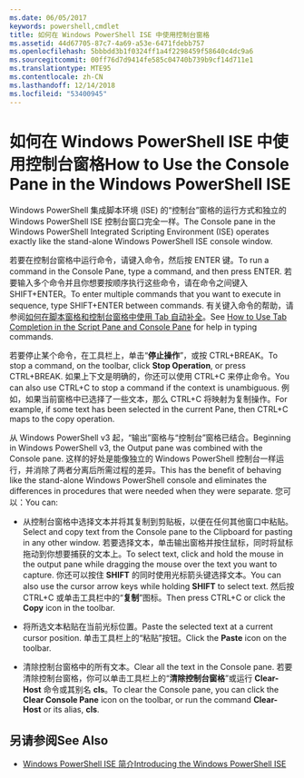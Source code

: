 ```yaml
---
ms.date: 06/05/2017
keywords: powershell,cmdlet
title: 如何在 Windows PowerShell ISE 中使用控制台窗格
ms.assetid: 44d67705-87c7-4a69-a53e-6471fdebb757
ms.openlocfilehash: 5bbbdd3b1f0324ff1a4f2298459f58640c4dc9a6
ms.sourcegitcommit: 00ff76d7d9414fe585c04740b739b9cf14d711e1
ms.translationtype: MTE95
ms.contentlocale: zh-CN
ms.lasthandoff: 12/14/2018
ms.locfileid: "53400945"
---
```

# <a name="how-to-use-the-console-pane-in-the-windows-powershell-ise"></a><span data-ttu-id="a6c15-103">如何在 Windows PowerShell ISE 中使用控制台窗格</span><span class="sxs-lookup"><span data-stu-id="a6c15-103">How to Use the Console Pane in the Windows PowerShell ISE</span></span>

<span data-ttu-id="a6c15-104">Windows PowerShell 集成脚本环境 (ISE) 的“控制台”窗格的运行方式和独立的 Windows PowerShell ISE 控制台窗口完全一样。</span><span class="sxs-lookup"><span data-stu-id="a6c15-104">The Console pane in the Windows PowerShell Integrated Scripting Environment (ISE) operates exactly like the stand-alone Windows PowerShell ISE console window.</span></span>

<span data-ttu-id="a6c15-105">若要在控制台窗格中运行命令，请键入命令，然后按 ENTER 键。</span><span class="sxs-lookup"><span data-stu-id="a6c15-105">To run a command in the Console Pane, type a command, and then press ENTER.</span></span> <span data-ttu-id="a6c15-106">若要输入多个命令并且你想要按顺序执行这些命令，请在命令之间键入 SHIFT+ENTER。</span><span class="sxs-lookup"><span data-stu-id="a6c15-106">To enter multiple commands that you want to execute in sequence, type SHIFT+ENTER between commands.</span></span> <span data-ttu-id="a6c15-107">有关键入命令的帮助，请参阅[如何在脚本窗格和控制台窗格中使用 Tab 自动补全](How-to-Use-Tab-Completion-in-the-Script-Pane-and-Console-Pane.md)。</span><span class="sxs-lookup"><span data-stu-id="a6c15-107">See [How to Use Tab Completion in the Script Pane and Console Pane](How-to-Use-Tab-Completion-in-the-Script-Pane-and-Console-Pane.md) for help in typing commands.</span></span>

<span data-ttu-id="a6c15-108">若要停止某个命令，在工具栏上，单击“**停止操作**”，或按 CTRL+BREAK。</span><span class="sxs-lookup"><span data-stu-id="a6c15-108">To stop a command, on the toolbar, click **Stop Operation**, or press CTRL+BREAK.</span></span> <span data-ttu-id="a6c15-109">如果上下文是明确的，你还可以使用 CTRL+C 来停止命令。</span><span class="sxs-lookup"><span data-stu-id="a6c15-109">You can also use CTRL+C to stop a command if the context is unambiguous.</span></span> <span data-ttu-id="a6c15-110">例如，如果当前窗格中已选择了一些文本，那么 CTRL+C 将映射为复制操作。</span><span class="sxs-lookup"><span data-stu-id="a6c15-110">For example, if some text has been selected in the current Pane, then CTRL+C maps to the copy operation.</span></span>

<span data-ttu-id="a6c15-111">从 Windows PowerShell v3 起，“输出”窗格与“控制台”窗格已结合。</span><span class="sxs-lookup"><span data-stu-id="a6c15-111">Beginning in Windows PowerShell v3, the Output pane was combined with the Console pane.</span></span> <span data-ttu-id="a6c15-112">这样的好处是能像独立的 Windows PowerShell 控制台一样运行，并消除了两者分离后所需过程的差异。</span><span class="sxs-lookup"><span data-stu-id="a6c15-112">This has the benefit of behaving like the stand-alone Windows PowerShell console and eliminates the differences in procedures that were needed when they were separate.</span></span> <span data-ttu-id="a6c15-113">您可以：</span><span class="sxs-lookup"><span data-stu-id="a6c15-113">You can:</span></span>

- <span data-ttu-id="a6c15-114">从控制台窗格中选择文本并将其复制到剪贴板，以便在任何其他窗口中粘贴。</span><span class="sxs-lookup"><span data-stu-id="a6c15-114">Select and copy text from the Console pane to the Clipboard for pasting in any other window.</span></span> <span data-ttu-id="a6c15-115">若要选择文本，单击输出窗格并按住鼠标，同时将鼠标拖动到你想要捕获的文本上。</span><span class="sxs-lookup"><span data-stu-id="a6c15-115">To select text, click and hold the mouse in the output pane while dragging the mouse over the text you want to capture.</span></span> <span data-ttu-id="a6c15-116">你还可以按住 **SHIFT** 的同时使用光标箭头键选择文本。</span><span class="sxs-lookup"><span data-stu-id="a6c15-116">You can also use the cursor arrow keys while holding **SHIFT** to select text.</span></span> <span data-ttu-id="a6c15-117">然后按 CTRL+C 或单击工具栏中的“**复制**”图标。</span><span class="sxs-lookup"><span data-stu-id="a6c15-117">Then press CTRL+C or click the **Copy** icon in the toolbar.</span></span>

- <span data-ttu-id="a6c15-118">将所选文本粘贴在当前光标位置。</span><span class="sxs-lookup"><span data-stu-id="a6c15-118">Paste the selected text at a current cursor position.</span></span> <span data-ttu-id="a6c15-119">单击工具栏上的“粘贴”按钮。</span><span class="sxs-lookup"><span data-stu-id="a6c15-119">Click the **Paste** icon on the toolbar.</span></span>

- <span data-ttu-id="a6c15-120">清除控制台窗格中的所有文本。</span><span class="sxs-lookup"><span data-stu-id="a6c15-120">Clear all the text in the Console pane.</span></span> <span data-ttu-id="a6c15-121">若要清除控制台窗格，你可以单击工具栏上的“**清除控制台窗格**”或运行 **Clear-Host** 命令或其别名 **cls**。</span><span class="sxs-lookup"><span data-stu-id="a6c15-121">To clear the Console pane, you can click the **Clear Console Pane** icon on the toolbar, or run the command **Clear-Host** or its alias, **cls**.</span></span>

## <a name="see-also"></a><span data-ttu-id="a6c15-122">另请参阅</span><span class="sxs-lookup"><span data-stu-id="a6c15-122">See Also</span></span>

- [<span data-ttu-id="a6c15-123">Windows PowerShell ISE 简介</span><span class="sxs-lookup"><span data-stu-id="a6c15-123">Introducing the Windows PowerShell ISE</span></span>](Introducing-the-Windows-PowerShell-ISE.md)